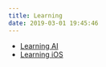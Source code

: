 ```yaml
---
title: Learning
date: 2019-03-01 19:45:46
---
```

- [Learning AI](https://chuxubank.github.io/Learning-AI/)
- [Learning iOS](https://chuxubank.github.io/Learning-iOS/)